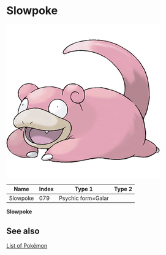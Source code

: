 # Slowpoke


![Slowpoke](images/079.png)

| **Name** | **Index** | **Type 1** | **Type 2** |
|----|----|----|----|
| Slowpoke | 079 | Psychic form=Galar  |  |

**Slowpoke** 

## See also

[List of Pokémon](../pokemon.md)

